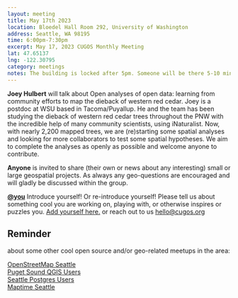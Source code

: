 ```yaml
---
layout: meeting
title: May 17th 2023
location: Bloedel Hall Room 292, University of Washington
address: Seattle, WA 98195
time: 6:00pm-7:30pm
excerpt: May 17, 2023 CUGOS Monthly Meeting
lat: 47.65137
lng: -122.30795
category: meetings
notes: The building is locked after 5pm. Someone will be there 5-10 minutes until 6pm to let us in. If you see nobody around and can't access, call the phone number posted at the door to be let it. We will adjourn to the College Inn Pub for a happy hour after the meeting!
---
```

**Joey Hulbert** will talk about Open analyses of open data: learning from community efforts to map the dieback of western red cedar. Joey is a postdoc at WSU based in Tacoma/Puyallup. He and the team has been studying the dieback of western red cedar trees throughout the PNW with the incredible help of many community scientists, using iNaturalist. Now, with nearly 2,200 mapped trees, we are (re)starting some spatial analyses and looking for more collaborators to test some spatial hypotheses. We aim to complete the analyses as openly as possible and welcome anyone to contribute. 

**Anyone** is invited to share (their own or news about any interesting) small or large geospatial projects. As always any geo-questions are encouraged and will gladly be discussed within the group.

**[@you](http://cugos.org/people/)** Introduce yourself! Or re-introduce yourself! Please tell us about something cool you are working on, playing with, or otherwise inspires or puzzles you. [Add yourself here.](https://github.com/cugos/cugos.github.com/blob/master/meetings/_posts/2023-05-17-cugos_monthly.md) or reach out to us hello@cugos.org

## Reminder 
about some other cool open source and/or geo-related meetups in the area:

[OpenStreetMap Seattle](https://www.meetup.com/OpenStreetMap-Seattle/)  
[Puget Sound QGIS Users](https://www.meetup.com/Puget-Sound-QGIS-Users-Group/)  
[Seattle Postgres Users](https://www.meetup.com/Seattle-Postgres/)  
[Maptime Seattle](https://www.meetup.com/MaptimeSEA/)
